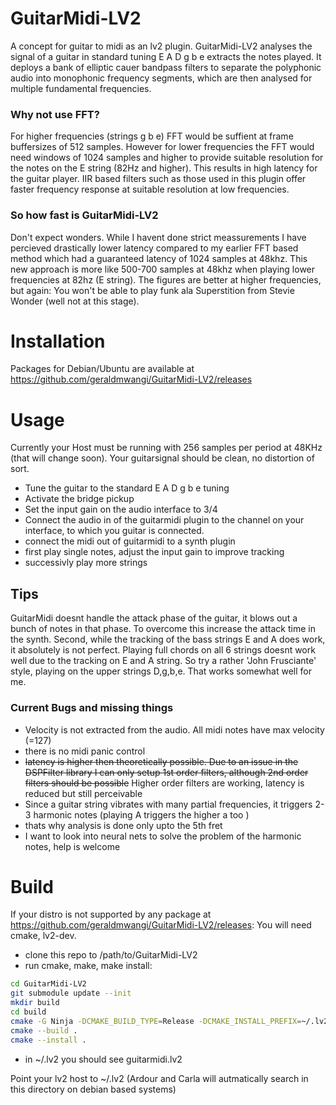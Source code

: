 # GuitarMidi-LV2
A concept for guitar to midi as an lv2 plugin. GuitarMidi-LV2 analyses the signal of a guitar in standard tuning E A D g b e extracts the notes played.
It deploys a bank of elliptic cauer bandpass filters to separate the polyphonic audio into monophonic frequency segments, which are then analysed for multiple fundamental frequencies.
### Why not use FFT?
For higher frequencies (strings g b e) FFT would be suffient at frame buffersizes of 512 samples. However for lower frequencies the FFT would need windows of 1024 samples and higher to provide suitable resolution for the notes on the E string (82Hz and higher). This results in high latency for the guitar player.
IIR based filters such as those used in this plugin offer faster frequency response at suitable resolution at low frequencies.

### So how fast is GuitarMidi-LV2
Don't expect wonders. While I havent done strict meassurements I have percieved drastically lower latency compared to my earlier FFT based method which had a guaranteed latency of 1024 samples at 48khz. This new approach is more like 500-700 samples at 48khz when playing lower frequencies at 82hz (E string). The figures are better at higher frequencies, but again: You won't be able to play funk ala Superstition from Stevie Wonder (well not at this stage).



# Installation
Packages for Debian/Ubuntu are available at https://github.com/geraldmwangi/GuitarMidi-LV2/releases

# Usage
Currently your Host must be running with 256 samples per period at 48KHz (that will change soon). 
Your guitarsignal should be clean, no distortion of sort. 
* Tune the guitar to the standard E A D g b e tuning
* Activate the bridge pickup
* Set the input gain on the audio interface to 3/4
* Connect the audio in of the guitarmidi plugin to the channel on your interface, to which you guitar is connected. 
* connect the midi out of guitarmidi to a synth plugin 
* first play single notes, adjust the input gain to improve tracking
* successivly play more strings

## Tips
GuitarMidi doesnt handle the attack phase of the guitar, it blows out a bunch of notes in that phase.
To overcome this increase the attack time in the synth.
Second, while the tracking of the bass strings E and A does work, it absolutely is not perfect.
Playing full chords on all 6 strings doesnt work well due to the tracking on E and A string. So try a rather 'John Frusciante' style, playing on the upper strings D,g,b,e. That works somewhat well for me.


### Current Bugs and missing things
* Velocity is not extracted from the audio. All midi notes have max velocity (=127)
* there is no midi panic control
* ~~latency is higher then theoretically possible. Due to an issue in the DSPFilter library I can only setup 1st order filters, although 2nd order filters
    should be possible~~ Higher order filters are working, latency is reduced but still perceivable
* Since a guitar string vibrates with many partial frequencies, it triggers 2-3 harmonic notes (playing A triggers the higher a too )
* thats why analysis is done only upto the 5th fret
* I want to look into neural nets to solve the problem of the harmonic notes, help is welcome

# Build
If your distro is not supported by any package at  https://github.com/geraldmwangi/GuitarMidi-LV2/releases:
You will need cmake, lv2-dev.
* clone this repo to /path/to/GuitarMidi-LV2
* run cmake, make, make install:
```bash
cd GuitarMidi-LV2
git submodule update --init
mkdir build
cd build
cmake -G Ninja -DCMAKE_BUILD_TYPE=Release -DCMAKE_INSTALL_PREFIX=~/.lv2 ..
cmake --build .
cmake --install .
```
* in ~/.lv2 you should see guitarmidi.lv2

Point your lv2 host to ~/.lv2 (Ardour and Carla will autmatically search in this directory on debian based systems)



